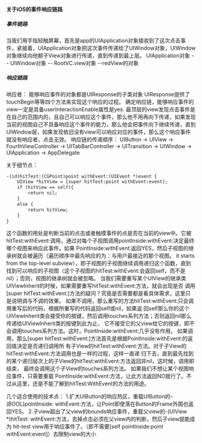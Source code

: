 
#### 关于iOS的事件响应链路
##### 事件链路
当我们用手指轻触屏幕，首先是app的UIApplication对象接收到了这次点击事件，紧接着，UIApplication对象把这次事件传递给了UIWindow对象，UIWindow对象继续向他额子View对象进行传递，直到传递到最上层。
UIApplication对象 -- UIWindow对象 -- RootVC.view对象 --redView的对象
##### 响应链路
响应者： 能够响应事件的对象都是UIResponse的子类对象
UIResponse提供了touchBegin等等四个方法来实现这个响应的过程。
确定响应链，能够响应事件的view一定是具备userInteractionEnable属性是yes.
最顶层的view发现点击事件是在自己的范围内的，且自己可以响应这个事件，那么他不用再向下传递，如果发现当前的视图自己不具备响应这个事件的能力，那么他会把事件向下继续传递，直到UIWindow层，如果发现依旧没有view可以响应对应的事件，那么这个响应事件就没有响应者，点击无效。
响应链的传递顺序： UIButton -> UIView -> FourthViewController -> UITabBarController -> UITransition -> UIWindow -> UIApplication -> AppDelegate

关于细节点：

``` xml
-(id)hitTest:(CGPoint)point withEvent:(UIEvent *)event {
    UIView *hitView = [super hitTest:point withEvent:event];
    if (hitView == self){
        return nil;
    }
    else {
        return hitView;
    }
}
```

这个函数的用处是判断当前的点击或者触摸事件的点是否在当前的view中。它被hitTest:withEvent:调用，通过对每个子视图调用pointInside:withEvent:决定最终哪个视图来响应此事件。如果 PointInside:withEvent:返回YES，然后子视图的继承树就会被遍历（遍历顺序中最先响应的为：与用户最接近的那个视图。 it starts from the top-level subview），即子视图的子视图继续调用递归这个函数，直到找到可以响应的子视图（这个子视图的hitTest:withEvent:会返回self，而不是nil）；否则，视图的继承树就会被忽略。
   当我们需要重写某个UIView的继承类UIViewInherit的时候，如果需要重写hitTest:withEvent:方法，就会出现是否
调用[super hitTest:withEvent:]方法的疑问？究竟是否需要都是看具体需求，这里只是说明调与不调的效果。
    如果不调用，那么重写的方法hitTest:withEvent:只会调用重写后的代码，根据所重写的代码返回self或nil，如果返
回self那么你的这个UIViewInherit类会接受你的按键，然后调用touches系列方法；否则返回nil那么传递给UIViewInherit类的按键到此为止，
它不接受它的父view给它的按键，即不会调用touches系列方法。这时，PointInside:withEvent:几乎没有作用。
    如果调用，那么[super hitTest:withEvent:]方法首先是根据PointInside:withEvent:的返回值决定是否递归调用所
有子View的hitTest:withEvent:方法。对于子View的hitTest:withEvent:方法调用也是一样的过程，这样一直递
归下去，直到最先找到的某个递归层次上的子View的hitTest:withEvent:方法返回非nil，这时候，调用即结束，
最终会调用这个子View的touches系列方法。
如果我们不想让某个视图响应事件，只需要重载 PointInside:withEvent:方法，让此方法返回NO就行了。不过从这里，还是不能了解到hitTest:WithEvent的方法的用途。

几个适合使用的技术点：
1.扩大UIButton的响应热区，重载UIButton的-(BOOL)pointInside: withEvent:方法，让Point即使落在Button的Frame外围也返回YES。
2.子view超出了父view的bounds响应事件，重载父view的-(UIView *)hitTest: withEvent:方法，去掉点击必须在父view内的判断，然后子view就能成为 hit-test view用于响应事件了。（即不需要[self pointInside:point withEvent:event]）去限制view的大小

